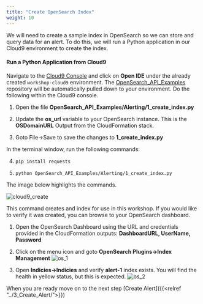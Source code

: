 ```yaml
---
title: "Create OpenSearch Index"
weight: 10
---
```


We will need to create a sample index in OpenSearch so we can store and query data for an alert. To do this, we will run a Python application in our Cloud9 environment to create the index.

#### Run a Python Application from Cloud9

Navigate to the [Cloud9 Console](https://console.aws.amazon.com/cloud9/home) and click on **Open IDE** under the already created ```workshop-cloud9``` environment. The [OpenSearch_API_Examples](https://github.com/ev2900/OpenSearch_API_Examples) repository will be automatically pulled down to your environment. Do the following within the Cloud9 console.

1. Open the file **OpenSearch_API_Examples/Alerting/1_create_index.py**

2. Update the **os_url** variable to your OpenSearch instance. This is the **OSDomainURL** Output from the CloudFormation stack.

3. Goto File->Save to save the changes to **1_create_index.py**

In the terminal window, run the following commands:

4. ```pip install requests```

5. ```python OpenSearch_API_Examples/Alerting/1_create_index.py```

The image below highlights the commands. 

![cloud9_create](/images/open-search-alerting/cloud9_1.png)

This command creates and index for use in this workshop. If you would like to verify it was created, you can browse to your OpenSearch dashboard.

1. Open the OpenSearch Dashboard using the URL and credentials provided in the CloudFormation outputs: **DashboardURL, UserName, Password**

2. Click on the menu icon and goto **OpenSearch Plugins->Index Management**
![os_1](/images/open-search-alerting/os_1.png)

3. Open **Indicies->Indicies** and verify **alert-1** index exists. You will find the health in yellow status, but this is expected.
![os_2](/images/open-search-alerting/os_2.png)

When you are ready move on to the next step [Create Alert]({{<relref "../3_Create_Alert/">}})
